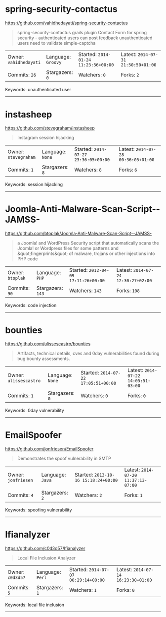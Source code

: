 # spring-security-contactus

https://github.com/vahidhedayati/spring-security-contactus
<blockquote>
spring-security-contactus grails plugin Contact Form for spring security - authenticated users can post feedback unauthenticated users need to validate simple-captcha 
</blockquote>

<table><tr>
<tr><td>Owner: <code>vahidhedayati</code></td>
    <td>Language: <code>Groovy</code></td>
    <td>Started: <code>2014-01-24 11:23:56+00:00</code></td>
    <td>Latest: <code>2014-07-31 21:50:50+01:00</code></td></tr>
<tr><td>Commits: <code>26</code></td>
    <td>Stargazers: <code>0</code></td>
    <td>Watchers: <code>0</code></td>
    <td>Forks: <code>2</code></td></tr>
</table>
Keywords: unauthenticated user

---

# instasheep

https://github.com/stevegraham/instasheep
<blockquote>
Instagram session hijacking
</blockquote>

<table><tr>
<tr><td>Owner: <code>stevegraham</code></td>
    <td>Language: <code>None</code></td>
    <td>Started: <code>2014-07-27 23:36:05+00:00</code></td>
    <td>Latest: <code>2014-07-28 00:36:05+01:00</code></td></tr>
<tr><td>Commits: <code>1</code></td>
    <td>Stargazers: <code>8</code></td>
    <td>Watchers: <code>8</code></td>
    <td>Forks: <code>6</code></td></tr>
</table>
Keywords: session hijacking

---

# Joomla-Anti-Malware-Scan-Script--JAMSS-

https://github.com/btoplak/Joomla-Anti-Malware-Scan-Script--JAMSS-
<blockquote>
a Joomla! and WordPress Security script that automatically scans the Joomla! or Wordpress files for some patterns and &amp;quot;fingerprints&amp;quot; of malware, trojans or other injections into PHP code
</blockquote>

<table><tr>
<tr><td>Owner: <code>btoplak</code></td>
    <td>Language: <code>PHP</code></td>
    <td>Started: <code>2012-04-09 17:11:26+00:00</code></td>
    <td>Latest: <code>2014-07-24 12:30:27+02:00</code></td></tr>
<tr><td>Commits: <code>90</code></td>
    <td>Stargazers: <code>143</code></td>
    <td>Watchers: <code>143</code></td>
    <td>Forks: <code>108</code></td></tr>
</table>
Keywords: code injection

---

# bounties

https://github.com/ulissescastro/bounties
<blockquote>
Artifacts, technical details, cves and 0day vulnerabilities found during bug bounty assessments.
</blockquote>

<table><tr>
<tr><td>Owner: <code>ulissescastro</code></td>
    <td>Language: <code>None</code></td>
    <td>Started: <code>2014-07-22 17:05:51+00:00</code></td>
    <td>Latest: <code>2014-07-22 14:05:51-03:00</code></td></tr>
<tr><td>Commits: <code>1</code></td>
    <td>Stargazers: <code>0</code></td>
    <td>Watchers: <code>0</code></td>
    <td>Forks: <code>0</code></td></tr>
</table>
Keywords: 0day vulnerability

---

# EmailSpoofer

https://github.com/jonfriesen/EmailSpoofer
<blockquote>
Demonstrates the spoof vulnerability in SMTP
</blockquote>

<table><tr>
<tr><td>Owner: <code>jonfriesen</code></td>
    <td>Language: <code>Java</code></td>
    <td>Started: <code>2013-10-16 15:18:24+00:00</code></td>
    <td>Latest: <code>2014-07-20 11:37:13-07:00</code></td></tr>
<tr><td>Commits: <code>4</code></td>
    <td>Stargazers: <code>2</code></td>
    <td>Watchers: <code>2</code></td>
    <td>Forks: <code>1</code></td></tr>
</table>
Keywords: spoofing vulnerability

---

# lfianalyzer

https://github.com/c0d3d57/lfianalyzer
<blockquote>
Local File Inclusion Analyzer
</blockquote>

<table><tr>
<tr><td>Owner: <code>c0d3d57</code></td>
    <td>Language: <code>Perl</code></td>
    <td>Started: <code>2014-07-07 00:29:14+00:00</code></td>
    <td>Latest: <code>2014-07-14 16:23:30+01:00</code></td></tr>
<tr><td>Commits: <code>5</code></td>
    <td>Stargazers: <code>1</code></td>
    <td>Watchers: <code>1</code></td>
    <td>Forks: <code>0</code></td></tr>
</table>
Keywords: local file inclusion

---

